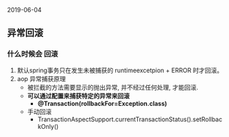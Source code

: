 2019-06-04

## 异常回滚

### 什么时候会 回滚
1. 默认spring事务只在发生未被捕获的 runtimeexcetpion + ERROR 时才回滚。  
2. aop 异常捕获原理
    - 被拦截的方法需要显示的抛出异常, 并不经过任何处理, 才能回滚.
    - **可以通过配置来捕获特定的异常来回滚**
        - **@Transaction(rollbackFor=Exception.class)**
    - 手动回滚
        - TransactionAspectSupport.currentTransactionStatus().setRollbackOnly()